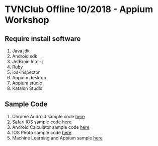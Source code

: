 # TVNClub Offline 10/2018 - Appium Workshop

## Require install software
1. Java jdk
2. Android sdk
3. JetBrain Intellij
4. Ruby
5. ios-inspector
6. Appium desktop
7. Appium studio
8. Katalon Studio

## Sample Code
1. Chrome Android sample code [here](/src/test/java/web/ChromeAndroid.java)
2. Safari IOS sample code [here](/src/test/java/web/SafariIphone.java)
3. Android Calculator sample code [here](/src/test/java/app/AndroidNativeApp.java)
4. IOS Photo sample code [here](/src/test/java/app/IOSNativeApp.java)
5. Machine Learning and Appium sample [here](/src/test/java/ai/IOSPhotoApp.java)